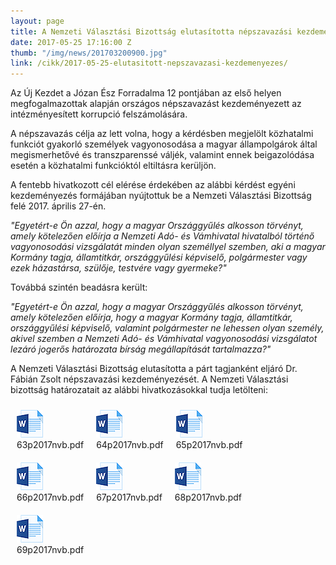 ```yaml
---
layout: page
title: A Nemzeti Választási Bizottság elutasította népszavazási kezdeményezésünket
date: 2017-05-25 17:16:00 Z
thumb: "/img/news/201703200900.jpg"
link: /cikk/2017-05-25-elutasitott-nepszavazasi-kezdemenyezes/
---
```


Az Új Kezdet a Józan Ész Forradalma 12 pontjában az első helyen megfogalmazottak alapján országos népszavazást kezdeményezett az intézményesített korrupció felszámolására.

A népszavazás célja az lett volna, hogy a kérdésben megjelölt közhatalmi funkciót gyakorló személyek vagyonosodása a magyar állampolgárok által megismerhetővé és transzparenssé váljék, valamint ennek beigazolódása esetén a közhatalmi funkcióktól eltiltásra kerüljön.

A fentebb hivatkozott cél elérése érdekében az alábbi kérdést egyéni kezdeményezés formájában nyújtottuk be a Nemzeti Választási Bizottság felé 2017. április 27-én.

*"Egyetért-e Ön azzal, hogy a magyar Országgyűlés alkosson törvényt, amely kötelezően előírja a Nemzeti Adó- és Vámhivatal hivatalból történő vagyonosodási vizsgálatát minden olyan személlyel szemben, aki a magyar Kormány tagja, államtitkár, országgyűlési képviselő, polgármester vagy ezek házastársa, szülője, testvére vagy gyermeke?"*

Továbbá szintén beadásra került:

*"Egyetért-e Ön azzal, hogy a magyar Országgyűlés alkosson törvényt, amely kötelezően előírja, hogy a magyar Kormány tagja, államtitkár, országgyűlési képviselő, valamint polgármester ne lehessen olyan személy, akivel szemben a Nemzeti Adó- és Vámhivatal vagyonosodási vizsgálatot lezáró jogerős határozata bírság megállapítását tartalmazza?"*

A Nemzeti Választási Bizottság elutasította a párt tagjanként eljáró Dr. Fábián Zsolt népszavazási kezdeményezését. A Nemzeti Választási bizottság határozatait az alábbi hivatkozásokkal tudja letölteni:

<div style="float:left;margin:10px;"><a href="/files/nepszavazas/63p2017nvb.pdf"><img src="/img/word.png"></a><br>63p2017nvb.pdf</div>
<div style="float:left;margin:10px;"><a href="/files/nepszavazas/64p2017nvb.pdf"><img src="/img/word.png"></a><br>64p2017nvb.pdf</div>
<div style="float:left;margin:10px;"><a href="/files/nepszavazas/65p2017nvb.pdf"><img src="/img/word.png"></a><br>65p2017nvb.pdf</div>
<div style="float:left;margin:10px;"><a href="/files/nepszavazas/66p2017nvb.pdf"><img src="/img/word.png"></a><br>66p2017nvb.pdf</div>
<div style="float:left;margin:10px;"><a href="/files/nepszavazas/67p2017nvb.pdf"><img src="/img/word.png"></a><br>67p2017nvb.pdf</div>
<div style="float:left;margin:10px;"><a href="/files/nepszavazas/68p2017nvb.pdf"><img src="/img/word.png"></a><br>68p2017nvb.pdf</div>
<div style="float:left;margin:10px;"><a href="/files/nepszavazas/69p2017nvb.pdf"><img src="/img/word.png"></a><br>69p2017nvb.pdf</div>

